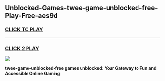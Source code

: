 
## Unblocked-Games-twee-game-unblocked-free-Play-Free-aes9d
<h3>
<a href="https://premium76.site?title=twee-game-unblocked-free&ref=20A">CLICK TO PLAY</a></h3>
<hr>

<h3>
<a href="https://premium76.site?title=twee-game-unblocked-free&ref=20A">CLICK 2 PLAY</a>
  
</h3>

<a href="https://premium76.site?title=twee-game-unblocked-free&ref=20A"><img src="https://clearcache.store/games.png"></a>


**twee-game-unblocked-free games unblocked: Your Gateway to Fun and Accessible Online Gaming**
